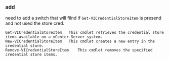 ### add
need to add a switch that will filnd if ```Get-VICredentialStoreItem``` is presend and not used the store cred.

```
Get-VICredentialStoreItem	This cmdlet retrieves the credential store items available on a vCenter Server system.
New-VICredentialStoreItem	This cmdlet creates a new entry in the credential store.
Remove-VICredentialStoreItem	This cmdlet removes the specified credential store items.
```
